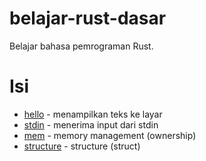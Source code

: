 # belajar-rust-dasar
Belajar bahasa pemrograman Rust.

# Isi
* [hello](./src/hello) - menampilkan teks ke layar
* [stdin](./src/stdin) - menerima input dari stdin
* [mem](./src/mem) - memory management (ownership)
* [structure](./src/structure) - structure (struct)

